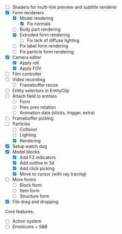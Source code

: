 - [ ] Shaders for multi-link preview and subtitle renderer
- [x] Form renderers
  - [x] Model rendering
    - [x] Fix normals
  - [ ] Body part rendering
  - [x] Extruded form rendering
    - [ ] Fix lack of diffuse lighting
  - [ ] Fix label form rendering
  - [ ] Fix particle form rendering
- [x] Camera editor
  - [x] Apply roll
  - [x] Apply FOV
- [ ] Film controller
- [ ] Video recording
  - [ ] Framebuffer resize
- [ ] Entity selectors in EntityClip
- [ ] Attach field to entities
  - [ ] Form
  - [ ] Prev prev rotation
  - [ ] Animation data (sticks, trigger, extra)
- [ ] Framebuffer picking
- [ ] Particles
  - [ ] Collision
  - [ ] Lighting
  - [x] Rendering
- [x] Setup watch dog
- [x] Model blocks
  - [x] Add F3 indicators
  - [x] Add outline in 3d
  - [x] Add click picking
  - [x] Move to cursor (with ray tracing)
- [ ] More forms
  - [ ] Block form
  - [ ] Item form
  - [ ] Structure form
- [x] File drag and dropping

Core features:

- [ ] Action system
- [ ] Emoticons + S&B
